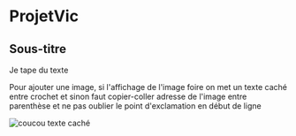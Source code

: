 # ProjetVic

## Sous-titre

Je tape du texte

Pour ajouter une image, si l'affichage de l'image foire on met un texte caché entre crochet et sinon faut copier-coller adresse de l'image entre parenthèse et ne pas oublier le point d'exclamation en début de ligne

![coucou texte caché](https://creazilla-store.fra1.digitaloceanspaces.com/cliparts/15070/cartoon-elephant-clipart-md.png)


